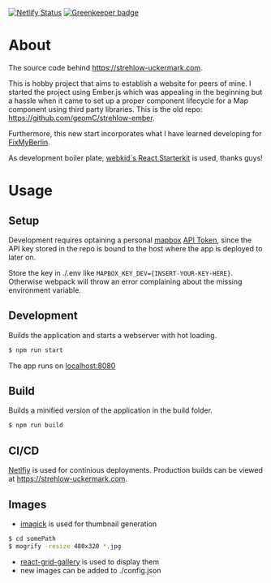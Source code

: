 [![Netlify Status](https://api.netlify.com/api/v1/badges/0ffbf542-a750-4fd9-9724-a76fb63097e8/deploy-status)](https://app.netlify.com/sites/strehlow-uckermark/deploys) [![Greenkeeper badge](https://badges.greenkeeper.io/geomC/strehlow-react.svg)](https://greenkeeper.io/)

# About
The source code behind https://strehlow-uckermark.com.

This is hobby project that aims to establish a website for peers of mine. 
I started the project using Ember.js which was appealing in the beginning but a hassle 
when it came to set up a proper component lifecycle for a Map component using third party libraries. 
This is the old repo: https://github.com/geomC/strehlow-ember.

Furthermore, this new start incorporates what I have learned developing for [FixMyBerlin](https://github.com/FixMyBerlin/fixmy.frontend).

As development boiler plate, [webkid´s React Starterkit](https://github.com/wbkd/react-starter) is used, thanks guys!

# Usage

## Setup

Development requires optaining a personal [mapbox](https://www.mapbox.com/) [API Token](https://docs.mapbox.com/help/how-mapbox-works/access-tokens/), since the API key stored in the repo is bound to the host where the app is deployed to later on.

Store the key in ./.env like `MAPBOX_KEY_DEV={INSERT-YOUR-KEY-HERE}`. Otherwise webpack will throw an error complaining about the missing environment variable.

## Development

Builds the application and starts a webserver with hot loading.

```sh
$ npm run start
```

The app runs on [localhost:8080](http://localhost:8080/)


## Build

Builds a minified version of the application in the build folder.

```sh
$ npm run build
```

## CI/CD

[Netlfiy](https://www.netlify.com) is used for continious deployments.
Production builds can be viewed at https://strehlow-uckermark.com.


## Images

- [imagick](http://www.imagemagick.org) is used for thumbnail generation
```sh
$ cd somePath
$ mogrify -resize 480x320 *.jpg
```
- [react-grid-gallery](https://github.com/benhowell/react-grid-gallery) is used to display them
- new images can be added to ./config.json
